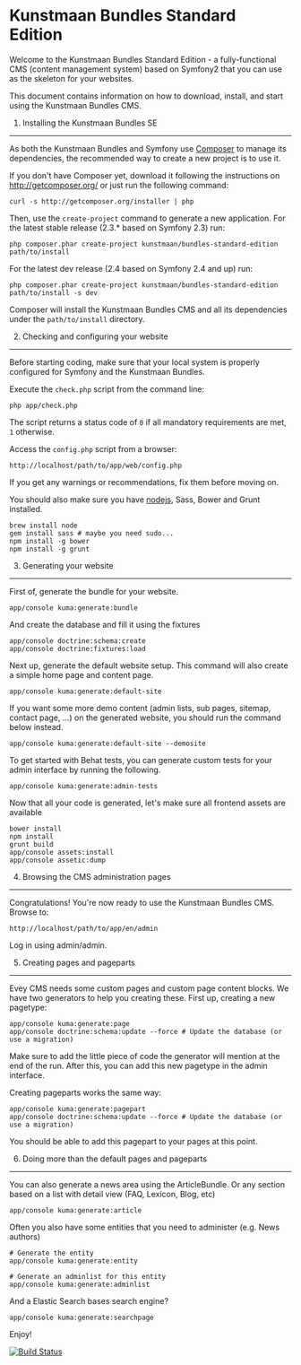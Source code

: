 Kunstmaan Bundles Standard Edition
==================================

Welcome to the Kunstmaan Bundles Standard Edition - a fully-functional CMS (content management system) based on Symfony2 that you can use as the skeleton for your websites.

This document contains information on how to download, install, and start using the Kunstmaan Bundles CMS.

1) Installing the Kunstmaan Bundles SE
----------------------------------------------------

As both the Kunstmaan Bundles and Symfony use [Composer][2] to manage its dependencies, the recommended way to create a new project is to use it.

If you don't have Composer yet, download it following the instructions on http://getcomposer.org/ or just run the following command:

    curl -s http://getcomposer.org/installer | php

Then, use the `create-project` command to generate a new application. For the latest stable release (2.3.* based on Symfony 2.3) run:

    php composer.phar create-project kunstmaan/bundles-standard-edition path/to/install
    
For the latest dev release (2.4 based on Symfony 2.4 and up) run:

    php composer.phar create-project kunstmaan/bundles-standard-edition path/to/install -s dev

Composer will install the Kunstmaan Bundles CMS and all its dependencies under the `path/to/install` directory.


2) Checking and configuring your website
----------------------------------------

Before starting coding, make sure that your local system is properly configured for Symfony and the Kunstmaan Bundles.

Execute the `check.php` script from the command line:

    php app/check.php

The script returns a status code of `0` if all mandatory requirements are met, `1` otherwise.

Access the `config.php` script from a browser:

    http://localhost/path/to/app/web/config.php

If you get any warnings or recommendations, fix them before moving on.

You should also make sure you have [nodejs][3], Sass, Bower and Grunt installed.

    brew install node
    gem install sass # maybe you need sudo...
    npm install -g bower
    npm install -g grunt

3) Generating your website
--------------------------

First of, generate the bundle for your website.

    app/console kuma:generate:bundle
    
And create the database and fill it using the fixtures

    app/console doctrine:schema:create
    app/console doctrine:fixtures:load

Next up, generate the default website setup. This command will also create a simple home page and content page.

    app/console kuma:generate:default-site
    
If you want some more demo content (admin lists, sub pages, sitemap, contact page, ...) on the generated website, 
you should run the command below instead.

    app/console kuma:generate:default-site --demosite

To get started with Behat tests, you can generate custom tests for your admin interface by running the following.

    app/console kuma:generate:admin-tests

Now that all your code is generated, let's make sure all frontend assets are available

    bower install
    npm install
    grunt build
    app/console assets:install
    app/console assetic:dump


4) Browsing the CMS administration pages
----------------------------------------

Congratulations! You're now ready to use the Kunstmaan Bundles CMS. Browse to:

    http://localhost/path/to/app/en/admin

Log in using admin/admin.

5) Creating pages and pageparts
-------------------------------

Evey CMS needs some custom pages and custom page content blocks. We have two generators to help you creating these. First up, creating a new pagetype:

    app/console kuma:generate:page
    app/console doctrine:schema:update --force # Update the database (or use a migration)

Make sure to add the little piece of code the generator will mention at the end of the run. After this, you can add this new pagetype in the admin interface.

Creating pageparts works the same way:

    app/console kuma:generate:pagepart
    app/console doctrine:schema:update --force # Update the database (or use a migration)

You should be able to add this pagepart to your pages at this point.

6) Doing more than the default pages and pageparts
--------------------------------------------------

You can also generate a news area using the ArticleBundle. Or any section based on a list with detail view (FAQ, Lexicon, Blog, etc)

    app/console kuma:generate:article

Often you also have some entities that you need to administer (e.g. News authors)

    # Generate the entity
    app/console kuma:generate:entity

    # Generate an adminlist for this entity
    app/console kuma:generate:adminlist

And a Elastic Search bases search engine?

    app/console kuma:generate:searchpage

Enjoy!

[![Build Status](https://travis-ci.org/Kunstmaan/KunstmaanBundlesStandardEdition.png?branch=master)](http://travis-ci.org/Kunstmaan/KunstmaanBundlesStandardEdition)


[1]:  http://bundles.kunstmaan.be/documentation/getting-started
[2]:  http://getcomposer.org/
[3]:  http://nodejs.org/
